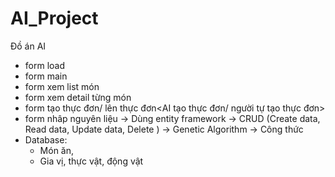 # AI_Project
Đồ án AI
- form load
- form main
- form xem list món
- form xem detail từng món
- form tạo thực đơn/ lên thực đơn<AI tạo thực đơn/ người tự tạo thực đơn>
- form nhâp nguyên liệu
-> Dùng entity framework
-> CRUD (Create data, Read data, Update data, Delete )
-> Genetic Algorithm
-> Công thức
- Database:
  + Món ăn, 
  + Gia vị, thực vật, động vật
